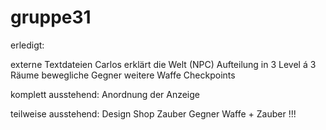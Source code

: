 gruppe31
========

erledigt:

externe Textdateien
Carlos erklärt die Welt (NPC) 
Aufteilung in 3 Level á 3 Räume
bewegliche Gegner
weitere Waffe
Checkpoints

komplett ausstehend:
Anordnung der Anzeige

teilweise ausstehend:
Design
Shop
Zauber
Gegner Waffe + Zauber !!!





